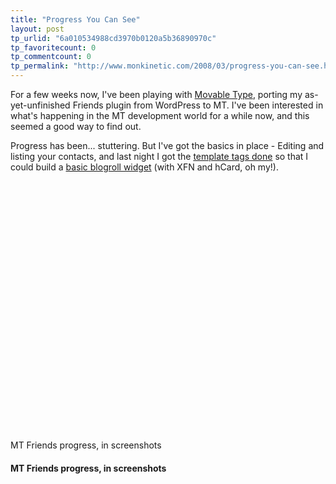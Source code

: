 ```yaml
---
title: "Progress You Can See"
layout: post
tp_urlid: "6a010534988cd3970b0120a5b36890970c"
tp_favoritecount: 0
tp_commentcount: 0
tp_permalink: "http://www.monkinetic.com/2008/03/progress-you-can-see.html"
---
```

For a few weeks now, I've been playing with [Movable Type](http://movabletype.org), porting my as-yet-unfinished Friends plugin from WordPress to MT. I've been interested in what's happening in the MT development world for a while now, and this seemed a good way to find out.

Progress has been... stuttering. But I've got the basics in place - Editing and listing your contacts, and last night I got the [template tags done](http://www.flickr.com/photos/redmonk/2359838833/in/set-72157604027970428/) so that I could build a [basic blogroll widget](http://www.flickr.com/photos/redmonk/2360633592/in/set-72157604027970428/) (with XFN and hCard, oh my!).

<script type="text/javascript" src="http://v6.flickrshow.com/scripts/"></script>

<p id="fsDemo" style="height:400px;width:400px;">
<p>MT Friends progress, in screenshots</p>
</p>
<h4>MT Friends progress, in screenshots</h4>
<script type="text/javascript">
var cesc = new flickrshow("fsDemo", {flickr_photoset: "72157604027970428"});
</script>
